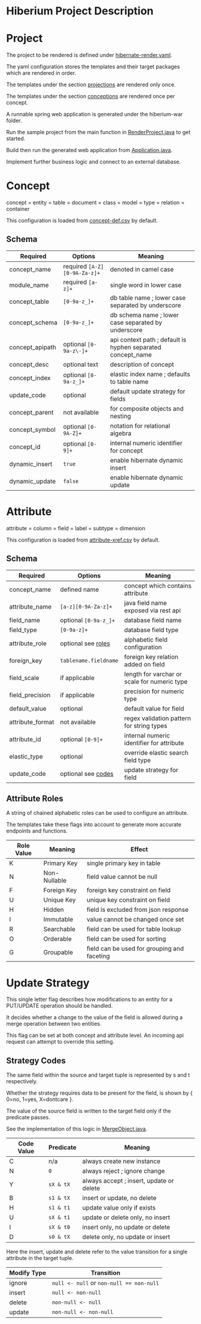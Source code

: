 # Hiberium Project Description

# Project

The project to be rendered is defined under [hibernate-render.yaml](hiberium-gen/src/main/resources/hibernate-render.yaml).

The yaml configuration stores the templates and their target packages which are rendered in order.

The templates under the section [projections](hiberium-gen/src/main/resources/projection) are rendered only once.

The templates under the section [conceptions](hiberium-gen/src/main/resources/conception) are rendered once per concept.

A runnable spring web application is generated under the hiberium-war folder.

Run the sample project from the main function in [RenderProject.java](hiberium-gen/src/main/java/com/konivax/RenderProject.java) to get started.

Build then run the generated web application from [Application.java](hiberium-war/src/main/java/com/konivax/Application.java).

Implement further business logic and connect to an external database.  

# Concept

concept = entity = table = document = class = model = type = relation = container

This configuration is loaded from [concept-def.csv](hiberium-gen/src/main/resources/concept-def.csv) by default.

## Schema

| Required | Options | Meaning |
| ---- |---- | ---- |
| concept_name | required `[A-Z][0-9A-Za-z]+` | denoted in camel case |
| module_name | required `[a-z]+` | single word in lower case |
| concept_table | `[0-9a-z_]+` | db table name ; lower case separated by underscore |
| concept_schema | `[0-9a-z_]+` | db schema name ; lower case separated by underscore |
| concept_apipath | optional `[0-9a-z\-]+` | api context path ; default is hyphen separated concept_name |
| concept_desc | optional text | description of concept |
| concept_index | optional `[0-9a-z_]+` | elastic index name ; defaults to table name |
| update_code | optional | default update strategy for fields |
| concept_parent | not available | for composite objects and nesting |
| concept_symbol | optional `[0-9A-Z]+` | notation for relational algebra |
| concept_id | optional `[0-9]+` | internal numeric identifier for concept |
| dynamic_insert | `true` | enable hibernate dynamic insert |
| dynamic_update | `false` | enable hibernate dynamic update |

# Attribute

attribute = column = field = label = subtype = dimension

This configuration is loaded from [attribute-xref.csv](hiberium-gen/src/main/resources/attribute-xref.csv) by default.

## Schema

| Required | Options | Meaning |
|----|----|----|
| concept_name | defined name | concept which contains attribute |
| attribute_name | `[a-z][0-9A-Za-z]+` | java field name exposed via rest api |
| field_name | optional `[0-9a-z_]+` | database field name |
| field_type | `[0-9a-z]+` | database field type |
| attribute_role | optional see [roles](#attribute-roles) | alphabetic field configuration |
| foreign_key | `tablename.fieldname` | foreign key relation added on field |
| field_scale | if applicable | length for varchar or scale for numeric type |
| field_precision | if applicable | precision for numeric type |
| default_value | optional | default value for field |
| attribute_format | not available | regex validation pattern for string types |
| attribute_id | optional `[0-9]+` | internal numeric identifier for attribute |
| elastic_type | optional | override elastic search field type |
| update_code | optional see [codes](#strategy-codes) | update strategy for field |

## Attribute Roles

A string of chained alphabetic roles can be used to configure an attribute.

The templates take these flags into account to generate more accurate endpoints and functions.

| Role Value | Meaning | Effect |
|----|----|----|
| K | Primary Key | single primary key in table |
| N | Non-Nullable | field value cannot be null |
| F | Foreign Key | foreign key constraint on field |
| U | Unique Key | unique key constraint on field |
| H | Hidden | field is excluded from json response |
| I | Immutable | value cannot be changed once set |
| R | Searchable | field can be used for table lookup |
| O | Orderable | field can be used for sorting |
| G | Groupable | field can be used for grouping and faceting |

# Update Strategy

This single letter flag describes how modifications to an entity for a PUT/UPDATE operation should be handled.
 
It decides whether a change to the value of the field is allowed during a merge operation between two entities.

This flag can be set at both concept and attribute level. An incoming api request can attempt to override this setting.

## Strategy Codes

The same field within the source and target tuple is represented by s and t respectively.

Whether the strategy requires data to be present for the field, is shown by { 0=no, 1=yes, X=dontcare }. 

The value of the source field is written to the target field only if the predicate passes.

See the implementation of this logic in [MergeObject.java](hiberium-gen/src/main/java/com/konivax/models/merge/MergeObject.java).

| Code Value | Predicate | Meaning |
|----|----|----|
| C | n/a | always create new instance |
| N | `0` | always reject ; ignore change |
| Y | `sX & tX` | always accept ; insert, update or delete |
| B | `s1 & tX` | insert or update, no delete |
| H | `s1 & t1` | update value only if exists |
| U | `sX & t1` | update or delete only, no insert |
| I | `sX & t0` | insert only, no update or delete |
| D | `s0 & tX` | delete only, no update or insert |

Here the insert, update and delete refer to the value transition for a single attribute in the target tuple.

| Modify Type | Transition |
|----|----|
| ignore | `null <- null` or `non-null == non-null` |
| insert | `null <- non-null` |
| delete | `non-null <- null` |
| update | `non-null <- non-null` |
